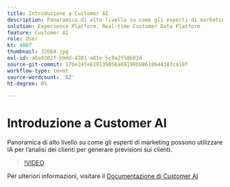 ```yaml
---
title: Introduzione a Customer AI
description: Panoramica di alto livello su come gli esperti di marketing possono utilizzare IA per l’analisi dei clienti per generare previsioni sui clienti.
solution: Experience Platform, Real-time Customer Data Platform
feature: Customer AI
role: User
kt: 4807
thumbnail: 32664.jpg
exl-id: a6a9302f-b9dd-4201-a81e-5c8a2f58b82d
source-git-commit: 17be24fe619139056a69190b98610644387ca18f
workflow-type: tm+mt
source-wordcount: '52'
ht-degree: 0%

---
```


# Introduzione a Customer AI

Panoramica di alto livello su come gli esperti di marketing possono utilizzare IA per l’analisi dei clienti per generare previsioni sui clienti.

>[!VIDEO](https://video.tv.adobe.com/v/32664?quality=12&learn=on)

Per ulteriori informazioni, visitare il [Documentazione di Customer AI](https://experienceleague.adobe.com/docs/experience-platform/intelligent-services/customer-ai/overview.html)
